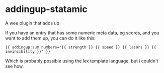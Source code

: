 addingup-statamic
=================

A wee plugin that adds up

If you have an entry that has some numeric meta data,  eg scores, and you want to add them up, you can do it like this:

    {{ addingup:sum numbers="{{ strength }} {{ speed }} {{ lasors }} {{ invincibility }}" }}
    
Which is probably possible using the lex template language, but i couldn't see how.     
